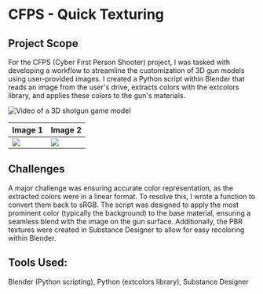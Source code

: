 # CFPS - Quick Texturing

## Project Scope

For the CFPS (Cyber First Person Shooter) project, I was tasked with developing a workflow to streamline the customization of 3D gun models using user-provided images. I created a Python script within Blender that reads an image from the user's drive, extracts colors with the extcolors library, and applies these colors to the gun's materials.

![Video of a 3D shotgun game model](https://github.com/you-re/portfolio-2024/blob/main/CFPS%20-%20Quick%20Texturing/Assets/QuickTex.gif)

| Image 1 | Image 2 |
| ------------- | ------------- |
| ![](https://github.com/user-attachments/assets/b4dccbe5-5b05-4a46-b1e8-a7d0ac81b61c) | ![](https://github.com/user-attachments/assets/1cf44141-ff1a-4ec4-9570-445777a0da08) |

## Challenges
A major challenge was ensuring accurate color representation, as the extracted colors were in a linear format. To resolve this, I wrote a function to convert them back to sRGB. The script was designed to apply the most prominent color (typically the background) to the base material, ensuring a seamless blend with the image on the gun surface. Additionally, the PBR textures were created in Substance Designer to allow for easy recoloring within Blender.

## Tools Used:
Blender (Python scripting), Python (extcolors library), Substance Designer
